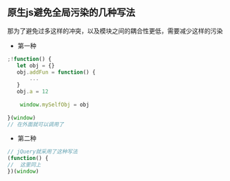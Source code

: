 ## 原生js避免全局污染的几种写法

那为了避免过多这样的冲突，以及模块之间的耦合性更低，需要减少这样的污染



* 第一种

```js
;!function() {
   let obj = {}
   obj.addFun = function() {
       ...
   }
   obj.a = 12
    
    window.mySelfObj = obj
    
}(window)
// 在外面就可以调用了
```



* 第二种

```js
// jQuery就采用了这种写法
(function() {
//  这里同上
})(window)
```


